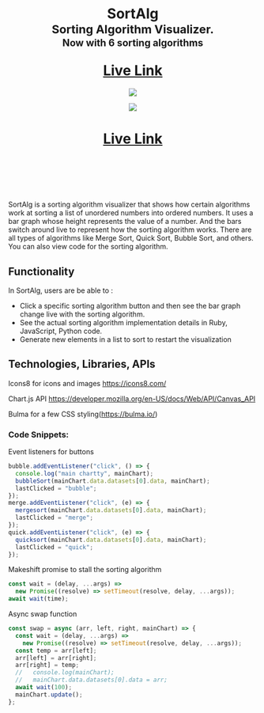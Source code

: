<h1 align="center">
  SortAlg 
  <br/>
  <sub>Sorting Algorithm Visualizer.</sub>
  <br/> <sub><sub>Now with 6 sorting algorithms</sub></sub>
  <p></p><a href="https://wc2184.github.io/SortAlg/">Live Link</a>
 
</h1>

<p align="center">
  <img src="https://res.cloudinary.com/dkg7lxnj2/image/upload/v1676119690/SortAlg_okxizb.png" />
</p>

<p align="center">
  <img src="https://res.cloudinary.com/dkg7lxnj2/image/upload/v1676119431/nEXdLcq_fiwh6y.png" />
</p>

<h1 align="center">
<a href="https://wc2184.github.io/SortAlg/">Live Link</a>
<p></p>
</h1>
<br/>
<p></p>
<br/><br/>



SortAlg is a sorting algorithm visualizer that shows how certain algorithms work at sorting a list of unordered numbers into ordered numbers. It uses a bar graph whose height represents the value of a number. And the bars switch around live to represent how the sorting algorithm works. There are all types of algorithms like Merge Sort, Quick Sort, Bubble Sort, and others. You can also view code for the sorting algorithm.

## Functionality

In SortAlg, users are be able to :

- Click a specific sorting algorithm button and then see the bar graph change live with the sorting algorithm.
- See the actual sorting algorithm implementation details in Ruby, JavaScript, Python code.
- Generate new elements in a list to sort to restart the visualization


## Technologies, Libraries, APIs

Icons8 for icons and images https://icons8.com/

Chart.js API https://developer.mozilla.org/en-US/docs/Web/API/Canvas_API

Bulma for a few CSS styling(https://bulma.io/)


### Code Snippets:

Event listeners for buttons

```javascript
bubble.addEventListener("click", () => {
  console.log("main chartty", mainChart);
  bubbleSort(mainChart.data.datasets[0].data, mainChart);
  lastClicked = "bubble";
});
merge.addEventListener("click", (e) => {
  mergesort(mainChart.data.datasets[0].data, mainChart);
  lastClicked = "merge";
});
quick.addEventListener("click", (e) => {
  quicksort(mainChart.data.datasets[0].data, mainChart);
  lastClicked = "quick";
});
```

Makeshift promise to stall the sorting algorithm

```javascript
const wait = (delay, ...args) =>
  new Promise((resolve) => setTimeout(resolve, delay, ...args));
await wait(time);
```

Async swap function

```javascript
const swap = async (arr, left, right, mainChart) => {
  const wait = (delay, ...args) =>
    new Promise((resolve) => setTimeout(resolve, delay, ...args));
  const temp = arr[left];
  arr[left] = arr[right];
  arr[right] = temp;
  //   console.log(mainChart);
  //   mainChart.data.datasets[0].data = arr;
  await wait(100);
  mainChart.update();
};
```
